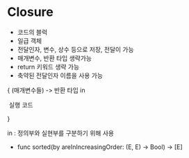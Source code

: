 # Closure

* 코드의 블럭
* 일급 객체
* 전달인자, 변수, 상수 등으로 저장, 전달이 가능
* 매개변수, 반환 타입 생략가능
* return 키워드 생략 가능
* 축약된 전달인자 이름을 사용 가능



{ (매개변수들) -> 반환 타입 in 

​	실행 코드

}



in : 정의부와 실현부를 구분하기 위해 사용



* func sorted(by areInIncreasingOrder: (E, E) -> Bool) -> [E]